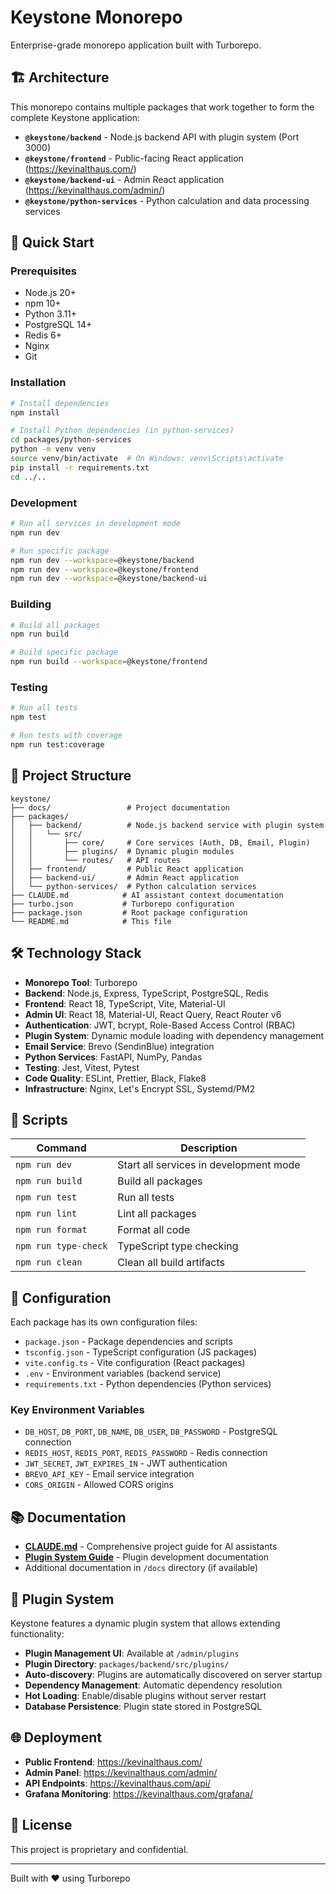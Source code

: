 # Keystone Monorepo

Enterprise-grade monorepo application built with Turborepo.

## 🏗️ Architecture

This monorepo contains multiple packages that work together to form the complete Keystone application:

- **`@keystone/backend`** - Node.js backend API with plugin system (Port 3000)
- **`@keystone/frontend`** - Public-facing React application (https://kevinalthaus.com/)
- **`@keystone/backend-ui`** - Admin React application (https://kevinalthaus.com/admin/)
- **`@keystone/python-services`** - Python calculation and data processing services

## 🚀 Quick Start

### Prerequisites

- Node.js 20+
- npm 10+
- Python 3.11+
- PostgreSQL 14+
- Redis 6+
- Nginx
- Git

### Installation

```bash
# Install dependencies
npm install

# Install Python dependencies (in python-services)
cd packages/python-services
python -m venv venv
source venv/bin/activate  # On Windows: venv\Scripts\activate
pip install -r requirements.txt
cd ../..
```

### Development

```bash
# Run all services in development mode
npm run dev

# Run specific package
npm run dev --workspace=@keystone/backend
npm run dev --workspace=@keystone/frontend
npm run dev --workspace=@keystone/backend-ui
```

### Building

```bash
# Build all packages
npm run build

# Build specific package
npm run build --workspace=@keystone/frontend
```

### Testing

```bash
# Run all tests
npm test

# Run tests with coverage
npm run test:coverage
```

## 📁 Project Structure

```
keystone/
├── docs/                 # Project documentation
├── packages/
│   ├── backend/          # Node.js backend service with plugin system
│   │   └── src/
│   │       ├── core/     # Core services (Auth, DB, Email, Plugin)
│   │       ├── plugins/  # Dynamic plugin modules
│   │       └── routes/   # API routes
│   ├── frontend/         # Public React application
│   ├── backend-ui/       # Admin React application
│   └── python-services/  # Python calculation services
├── CLAUDE.md            # AI assistant context documentation
├── turbo.json           # Turborepo configuration
├── package.json         # Root package configuration
└── README.md            # This file
```

## 🛠️ Technology Stack

- **Monorepo Tool**: Turborepo
- **Backend**: Node.js, Express, TypeScript, PostgreSQL, Redis
- **Frontend**: React 18, TypeScript, Vite, Material-UI
- **Admin UI**: React 18, Material-UI, React Query, React Router v6
- **Authentication**: JWT, bcrypt, Role-Based Access Control (RBAC)
- **Plugin System**: Dynamic module loading with dependency management
- **Email Service**: Brevo (SendinBlue) integration
- **Python Services**: FastAPI, NumPy, Pandas
- **Testing**: Jest, Vitest, Pytest
- **Code Quality**: ESLint, Prettier, Black, Flake8
- **Infrastructure**: Nginx, Let's Encrypt SSL, Systemd/PM2

## 📝 Scripts

| Command | Description |
|---------|-------------|
| `npm run dev` | Start all services in development mode |
| `npm run build` | Build all packages |
| `npm run test` | Run all tests |
| `npm run lint` | Lint all packages |
| `npm run format` | Format all code |
| `npm run type-check` | TypeScript type checking |
| `npm run clean` | Clean all build artifacts |

## 🔧 Configuration

Each package has its own configuration files:
- `package.json` - Package dependencies and scripts
- `tsconfig.json` - TypeScript configuration (JS packages)
- `vite.config.ts` - Vite configuration (React packages)
- `.env` - Environment variables (backend service)
- `requirements.txt` - Python dependencies (Python services)

### Key Environment Variables
- `DB_HOST`, `DB_PORT`, `DB_NAME`, `DB_USER`, `DB_PASSWORD` - PostgreSQL connection
- `REDIS_HOST`, `REDIS_PORT`, `REDIS_PASSWORD` - Redis connection
- `JWT_SECRET`, `JWT_EXPIRES_IN` - JWT authentication
- `BREVO_API_KEY` - Email service integration
- `CORS_ORIGIN` - Allowed CORS origins

## 📚 Documentation

- **[CLAUDE.md](./CLAUDE.md)** - Comprehensive project guide for AI assistants
- **[Plugin System Guide](./packages/backend/src/plugins/README.md)** - Plugin development documentation
- Additional documentation in `/docs` directory (if available)

## 🔌 Plugin System

Keystone features a dynamic plugin system that allows extending functionality:

- **Plugin Management UI**: Available at `/admin/plugins`
- **Plugin Directory**: `packages/backend/src/plugins/`
- **Auto-discovery**: Plugins are automatically discovered on server startup
- **Dependency Management**: Automatic dependency resolution
- **Hot Loading**: Enable/disable plugins without server restart
- **Database Persistence**: Plugin state stored in PostgreSQL

## 🌐 Deployment

- **Public Frontend**: https://kevinalthaus.com/
- **Admin Panel**: https://kevinalthaus.com/admin/
- **API Endpoints**: https://kevinalthaus.com/api/
- **Grafana Monitoring**: https://kevinalthaus.com/grafana/

## 📄 License

This project is proprietary and confidential.

---

Built with ❤️ using Turborepo
